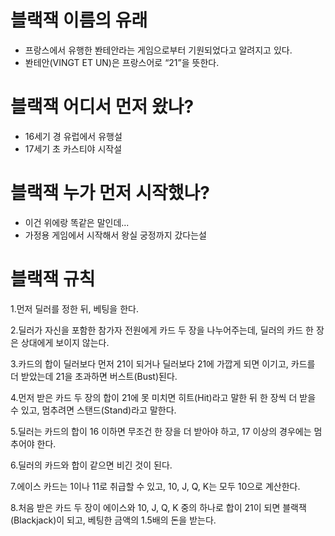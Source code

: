 # 블랙잭 이름의 유래
- 프랑스에서 유행한 봔테안라는 게임으로부터 기원되었다고 알려지고 있다.
- 봔테안(VINGT ET UN)은 프랑스어로 “21”을 뜻한다.

# 블랙잭 어디서 먼저 왔나?
- 16세기 경 유럽에서 유행설
- 17세기 초 카스티야 시작설

# 블랙잭 누가 먼저 시작했나?
- 이건 위에랑 똑같은 말인데...
- 가정용 게임에서 시작해서 왕실 궁정까지 갔다는설

# 블랙잭 규칙
1.먼저 딜러를 정한 뒤, 베팅을 한다.

2.딜러가 자신을 포함한 참가자 전원에게 카드 두 장을 나누어주는데, 딜러의 카드 한 장은 상대에게 보이지 않는다.

3.카드의 합이 딜러보다 먼저 21이 되거나 딜러보다 21에 가깝게 되면 이기고, 카드를 더 받았는데 21을 초과하면 버스트(Bust)된다.

4.먼저 받은 카드 두 장의 합이 21에 못 미치면 히트(Hit)라고 말한 뒤 한 장씩 더 받을 수 있고, 멈추려면 스탠드(Stand)라고 말한다.

5.딜러는 카드의 합이 16 이하면 무조건 한 장을 더 받아야 하고, 17 이상의 경우에는 멈추어야 한다.

6.딜러의 카드와 합이 같으면 비긴 것이 된다.

7.에이스 카드는 1이나 11로 취급할 수 있고, 10, J, Q, K는 모두 10으로 계산한다.

8.처음 받은 카드 두 장이 에이스와 10, J, Q, K 중의 하나로 합이 21이 되면 블랙잭(Blackjack)이 되고, 베팅한 금액의 1.5배의 돈을 받는다.
